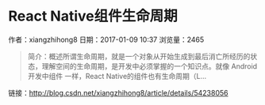 # React Native组件生命周期
作者：xiangzhihong8
日期：2017-01-09 10:37
浏览量：2465
> 简介：概述所谓生命周期，就是一个对象从开始生成到最后消亡所经历的状态，理解空间的生命周期，是开发中必须掌握的一个知识点。就像 Android 开发中组件 一样，React Native的组件也有生命周期（L...

 链接：http://blog.csdn.net/xiangzhihong8/article/details/54238056
